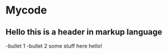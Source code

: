 # Mycode
## Hello this is a header in markup language

 -bullet 1
 -bullet 2
 some stuff here hello!
